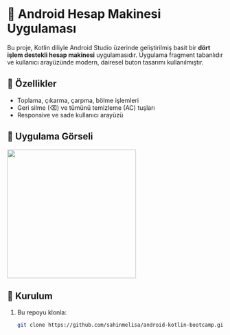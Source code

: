 # 🧮 Android Hesap Makinesi Uygulaması

Bu proje, Kotlin diliyle Android Studio üzerinde geliştirilmiş basit bir **dört işlem destekli hesap makinesi** uygulamasıdır. Uygulama fragment tabanlıdır ve kullanıcı arayüzünde modern, dairesel buton tasarımı kullanılmıştır.

## 🚀 Özellikler

- Toplama, çıkarma, çarpma, bölme işlemleri
- Geri silme (⌫) ve tümünü temizleme (AC) tuşları
- Responsive ve sade kullanıcı arayüzü

## 📱 Uygulama Görseli

<img src="görsel.png" width="300"/>

## 🔧 Kurulum

1. Bu repoyu klonla:
   ```bash
   git clone https://github.com/sahinmelisa/android-kotlin-bootcamp.git
   ```
